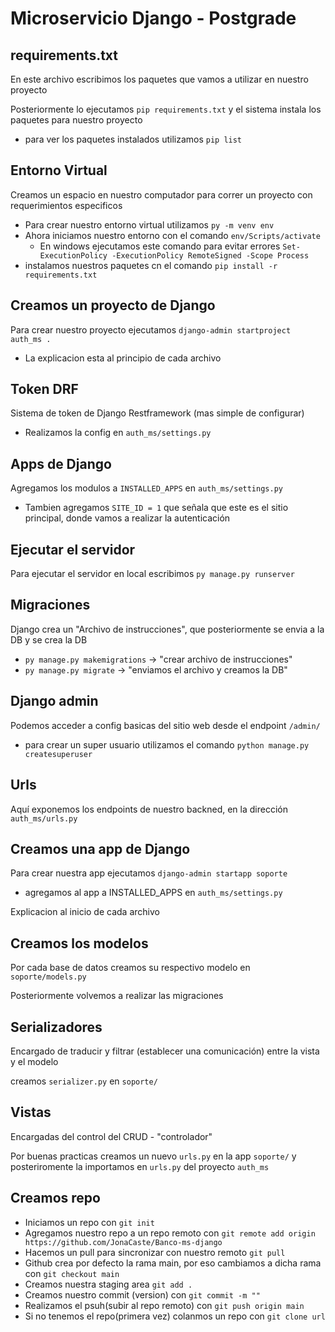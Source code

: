 # Microservicio Django - Postgrade

## requirements.txt
En este archivo escribimos los paquetes que vamos a utilizar en nuestro proyecto

Posteriormente lo ejecutamos `pip requirements.txt` y el sistema instala los paquetes para nuestro proyecto

* para ver los paquetes instalados utilizamos `pip list`

## Entorno Virtual
Creamos un espacio en nuestro computador para correr un proyecto con requerimientos especificos

* Para crear nuestro entorno virtual utilizamos `py -m venv env`
* Ahora iniciamos nuestro entorno con el comando `env/Scripts/activate`
    * En windows ejecutamos este comando para evitar errores `Set-ExecutionPolicy -ExecutionPolicy RemoteSigned -Scope Process`
* instalamos nuestros paquetes cn el comando `pip install -r requirements.txt`

## Creamos un proyecto de Django
Para crear nuestro proyecto ejecutamos `django-admin startproject auth_ms .`

* La explicacion esta al principio de cada archivo

## Token DRF
Sistema de token de Django Restframework (mas simple de configurar)

* Realizamos la config en `auth_ms/settings.py`

## Apps de Django
Agregamos los modulos a `INSTALLED_APPS` en `auth_ms/settings.py`

* Tambien agregamos `SITE_ID = 1` que señala que este es el sitio principal, donde vamos a realizar la autenticación

## Ejecutar el servidor
Para ejecutar el servidor en local escribimos `py manage.py runserver`

## Migraciones
Django crea un "Archivo de instrucciones", que posteriormente se envia a la DB y se crea la DB

* `py manage.py makemigrations` -> "crear archivo de instrucciones"
* `py manage.py migrate`        -> "enviamos el archivo y creamos la DB"

## Django admin
Podemos acceder a config basicas del sitio web desde el endpoint `/admin/`

* para crear un super usuario utilizamos el comando `python manage.py createsuperuser`

## Urls
Aquí exponemos los endpoints de nuestro backned, en la dirección `auth_ms/urls.py`

## Creamos una app de Django
Para crear nuestra app ejecutamos `django-admin startapp soporte`

* agregamos al app a INSTALLED_APPS en `auth_ms/settings.py`

Explicacion al inicio de cada archivo

## Creamos los modelos
Por cada base de datos creamos su respectivo modelo en `soporte/models.py`

Posteriormente volvemos a realizar las migraciones

## Serializadores
Encargado de traducir y filtrar (establecer una comunicación) entre la vista y el modelo

creamos `serializer.py` en `soporte/`

## Vistas
Encargadas del control del CRUD - "controlador"

Por buenas practicas creamos un nuevo `urls.py` en la app `soporte/`
y posteriromente la importamos en `urls.py` del proyecto `auth_ms`

## Creamos repo
* Iniciamos un repo con `git init`
* Agregamos nuestro repo a un repo remoto con `git remote add origin https://github.com/JonaCaste/Banco-ms-django`
* Hacemos un pull para sincronizar con nuestro remoto `git pull`
* Github crea por defecto la rama main, por eso cambiamos a dicha rama con `git checkout main`
* Creamos nuestra staging area `git add .`
* Creamos nuestro commit (version) con `git commit -m ""`
* Realizamos el psuh(subir al repo remoto) con `git push origin main`
* Si no tenemos el repo(primera vez) colanmos un repo con `git clone url`